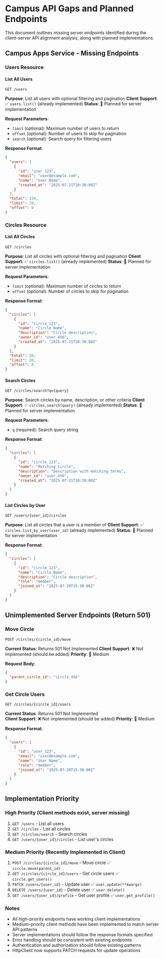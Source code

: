 # Campus API Gaps and Planned Endpoints

This document outlines missing server endpoints identified during the client-server API alignment analysis, along with planned implementations.

## Campus Apps Service - Missing Endpoints

### Users Resource

#### List All Users
```
GET /users
```
**Purpose**: List all users with optional filtering and pagination
**Client Support**: ✅ `users.list()` (already implemented)
**Status**: 🔄 Planned for server implementation

**Request Parameters**:
- `limit` (optional): Maximum number of users to return
- `offset` (optional): Number of users to skip for pagination
- `search` (optional): Search query for filtering users

**Response Format**:
```json
{
  "users": [
    {
      "id": "user_123",
      "email": "user@example.com", 
      "name": "User Name",
      "created_at": "2025-07-21T10:30:00Z"
    }
  ],
  "total": 150,
  "limit": 20,
  "offset": 0
}
```

### Circles Resource

#### List All Circles
```
GET /circles
```
**Purpose**: List all circles with optional filtering and pagination
**Client Support**: ✅ `circles.list()` (already implemented) 
**Status**: 🔄 Planned for server implementation

**Request Parameters**:
- `limit` (optional): Maximum number of circles to return
- `offset` (optional): Number of circles to skip for pagination

**Response Format**:
```json
{
  "circles": [
    {
      "id": "circle_123",
      "name": "Circle Name",
      "description": "Circle description",
      "owner_id": "user_456",
      "created_at": "2025-07-21T10:30:00Z"
    }
  ],
  "total": 50,
  "limit": 20,
  "offset": 0
}
```

#### Search Circles
```
GET /circles/search?q={query}
```
**Purpose**: Search circles by name, description, or other criteria
**Client Support**: ✅ `circles.search(query)` (already implemented)
**Status**: 🔄 Planned for server implementation

**Request Parameters**:
- `q` (required): Search query string

**Response Format**:
```json
{
  "circles": [
    {
      "id": "circle_123",
      "name": "Matching Circle",
      "description": "Description with matching terms",
      "owner_id": "user_456",
      "created_at": "2025-07-21T10:30:00Z"
    }
  ]
}
```

#### List Circles by User
```
GET /users/{user_id}/circles
```
**Purpose**: List all circles that a user is a member of
**Client Support**: ✅ `circles.list_by_user(user_id)` (already implemented)
**Status**: 🔄 Planned for server implementation

**Response Format**:
```json
{
  "circles": [
    {
      "id": "circle_123",
      "name": "Circle Name",
      "description": "Circle description",
      "role": "member",
      "joined_at": "2025-07-20T15:30:00Z"
    }
  ]
}
```

## Unimplemented Server Endpoints (Return 501)

### Move Circle
```
POST /circles/{circle_id}/move
```
**Current Status**: Returns 501 Not Implemented
**Client Support**: ❌ Not implemented (should be added)
**Priority**: 🔄 Medium

**Request Body**:
```json
{
  "parent_circle_id": "circle_456"
}
```

### Get Circle Users
```
GET /circles/{circle_id}/users
```
**Current Status**: Returns 501 Not Implemented  
**Client Support**: ❌ Not implemented (should be added)
**Priority**: 🔄 Medium

**Response Format**:
```json
{
  "users": [
    {
      "id": "user_123",
      "email": "user@example.com",
      "name": "User Name",
      "role": "member",
      "joined_at": "2025-07-20T15:30:00Z"
    }
  ]
}
```

## Implementation Priority

### High Priority (Client methods exist, server missing)
1. `GET /users` - List all users
2. `GET /circles` - List all circles  
3. `GET /circles/search` - Search circles
4. `GET /users/{user_id}/circles` - List user's circles

### Medium Priority (Recently Implemented in Client)
1. `POST /circles/{circle_id}/move` - Move circle ✅ `circle.move(parent_id)` 
2. `GET /circles/{circle_id}/users` - Get circle users ✅ `circle.get_users()`
3. `PATCH /users/{user_id}` - Update user ✅ `user.update(**kwargs)`
4. `DELETE /users/{user_id}` - Delete user ✅ `user.delete()`
5. `GET /users/{user_id}/profile` - Get user profile ✅ `user.get_profile()`

### Notes
- All high-priority endpoints have working client implementations
- Medium-priority client methods have been implemented to match server API patterns
- Server implementations should follow the response formats specified
- Error handling should be consistent with existing endpoints
- Authentication and authorization should follow existing patterns
- HttpClient now supports PATCH requests for update operations
